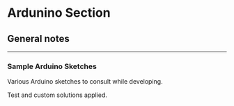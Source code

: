 # Ardunino Section #
## General notes ##
-------------------------------
### Sample Arduino Sketches ###
Various Arduino sketches to consult while developing.

Test and custom solutions applied.